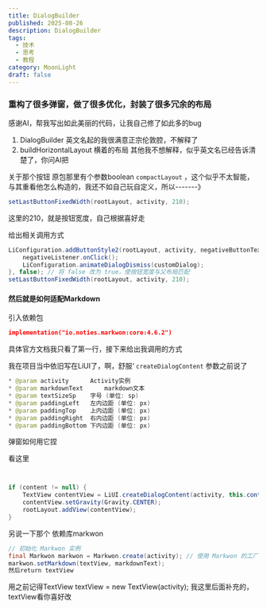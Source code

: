 ```yaml
---
title: DialogBuilder
published: 2025-08-26
description: DialogBuilder
tags:
  - 技术
  - 思考
  - 教程
category: MoonLight
draft: false
---
```

### 重构了很多弹窗，做了很多优化，封装了很多冗余的布局
感谢AI，帮我写出如此美丽的代码，让我自己修了如此多的bug

 1.  DialogBuilder 英文名起的我很满意正宗伦敦腔，不解释了
 2. buildHorizontalLayout 横着的布局
 其他我不想解释，似乎英文名已经告诉清楚了，你问AI把 

关于那个按钮
原包那里有个参数boolean `compactLayout` ，这个似乎不太智能，与其重看他怎么构造的，我还不如自己玩自定义，所以-------》

```Java
setLastButtonFixedWidth(rootLayout, activity, 210);
```

这里的210，就是按钮宽度，自己根据喜好走

给出相关调用方式

```Java
LiConfiguration.addButtonStyle2(rootLayout, activity, negativeButtonText, v -> {  
    negativeListener.onClick();  
    LiConfiguration.animateDialogDismiss(customDialog);  
}, false); // 将 false 改为 true，使按钮宽度与父布局匹配  
setLastButtonFixedWidth(rootLayout, activity, 210);
```
#### 然后就是如何适配Markdown

引入依赖包

```Json
implementation("io.noties.markwon:core:4.6.2")
```
具体官方文档我只看了第一行，接下来给出我调用的方式

我在项目当中依旧写在LiUI了，啊，舒服‘
`createDialogContent`
参数之前说了

```Java
* @param activity      Activity实例  
* @param markdownText      markdown文本  
* @param textSizeSp    字号 (单位: sp)  
* @param paddingLeft   左内边距 (单位: px)  
* @param paddingTop    上内边距 (单位: px)  
* @param paddingRight  右内边距 (单位: px)  
* @param paddingBottom 下内边距 (单位: px)
```

弹窗如何用它捏

看这里

```Java


if (content != null) {  
    TextView contentView = LiUI.createDialogContent(activity, this.content, 16f, dp(10), 0, dp(10), 0);  
    contentView.setGravity(Gravity.CENTER);  
    rootLayout.addView(contentView);  
}
```

另说一下那个 依赖库markwon
```Java
// 初始化 Markwon 实例  
final Markwon markwon = Markwon.create(activity); // 使用 Markwon 的工厂方法创建实例
markwon.setMarkdown(textView, markdownText);
然后return textView
```

用之前记得TextView textView = new TextView(activity); 我这里后面补充的，textView看你喜好改